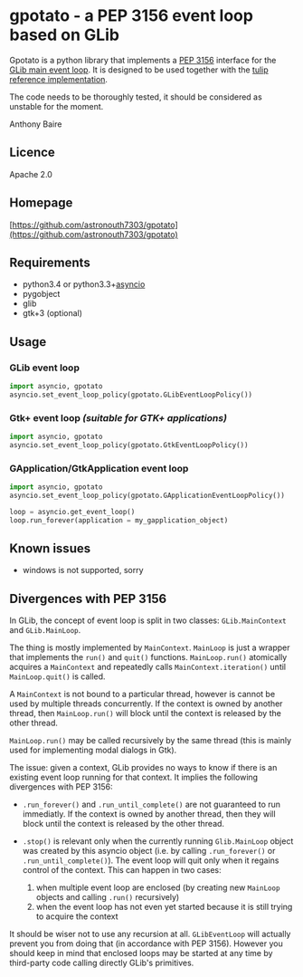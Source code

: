 # gpotato - a PEP 3156 event loop based on GLib


Gpotato is a python library that implements a [PEP 3156][PEP3156] interface for
the [GLib main event loop][glibloop]. It is designed to be used together with
the [tulip reference implementation][tulip].

The code needs to be thoroughly tested, it should be considered as unstable for
the moment.


Anthony Baire

## Licence

Apache 2.0

## Homepage

[https://github.com/astronouth7303/gpotato](https://github.com/astronouth7303/gpotato)

## Requirements
- python3.4 or python3.3+[asyncio][asyncio]
- pygobject
- glib 
- gtk+3 (optional)

## Usage

### GLib event loop

```python
import asyncio, gpotato
asyncio.set_event_loop_policy(gpotato.GLibEventLoopPolicy())
```

### Gtk+ event loop *(suitable for GTK+ applications)*

```python
import asyncio, gpotato
asyncio.set_event_loop_policy(gpotato.GtkEventLoopPolicy())
```

### GApplication/GtkApplication event loop

```python
import asyncio, gpotato
asyncio.set_event_loop_policy(gpotato.GApplicationEventLoopPolicy())

loop = asyncio.get_event_loop()
loop.run_forever(application = my_gapplication_object)
```

## Known issues

- windows is not supported, sorry

## Divergences with PEP 3156

In GLib, the concept of event loop is split in two classes: `GLib.MainContext`
and `GLib.MainLoop`.

The thing is mostly implemented by `MainContext`. `MainLoop` is just a wrapper
that implements the `run()` and `quit()` functions. `MainLoop.run()` atomically
acquires a `MainContext` and repeatedly calls `MainContext.iteration()` until
`MainLoop.quit()` is called.

A `MainContext` is not bound to a particular thread, however is cannot be used
by multiple threads concurrently. If the context is owned by another thread,
then `MainLoop.run()` will block until the context is released by the other
thread.

`MainLoop.run()` may be called recursively by the same thread (this is mainly
used for implementing modal dialogs in Gtk).


The issue: given a context, GLib provides no ways to know if there is an
existing event loop running for that context. It implies the following
divergences with PEP 3156:

 - `.run_forever()` and `.run_until_complete()` are not guaranteed to run
   immediatly. If the context is owned by another thread, then they will
   block until the context is released by the other thread.

 - `.stop()` is relevant only when the currently running `Glib.MainLoop` object
   was created by this asyncio object (i.e. by calling `.run_forever()` or
   `.run_until_complete()`). The event loop will quit only when it regains
   control of the context. This can happen in two cases:
    1. when multiple event loop are enclosed (by creating new `MainLoop`
       objects and calling `.run()` recursively)
    2. when the event loop has not even yet started because it is still
       trying to acquire the context

It should be wiser not to use any recursion at all. `GLibEventLoop` will
actually prevent you from doing that (in accordance with PEP 3156). However
you should keep in mind that enclosed loops may be started at any time by
third-party code calling directly GLib's primitives.



[PEP3156]:  http://www.python.org/dev/peps/pep-3156/
[tulip]:    http://code.google.com/p/tulip/
[asyncio]:  https://pypi.python.org/pypi/asyncio
[glibloop]: https://developer.gnome.org/glib/stable/glib-The-Main-Event-Loop.html
